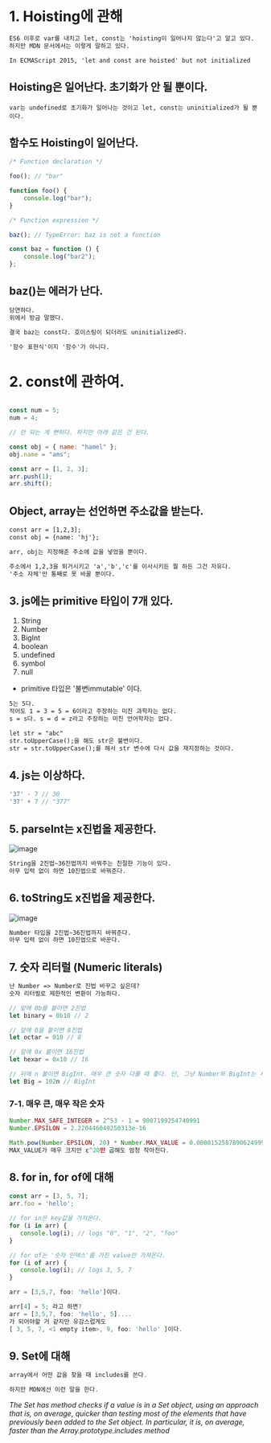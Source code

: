 # 1. Hoisting에 관해

```txt
ES6 이후로 var를 내치고 let, const는 'hoisting이 일어나지 않는다'고 알고 있다.
하지만 MDN 문서에서는 이렇게 말하고 있다.
```

    In ECMAScript 2015, 'let and const are hoisted' but not initialized
    

## Hoisting은 일어난다. 초기화가 안 될 뿐이다.

	var는 undefined로 초기화가 일어나는 것이고 let, const는 uninitialized가 될 뿐이다.

## 함수도 Hoisting이 일어난다.

```javascript
/* Function declaration */

foo(); // "bar"

function foo() {
	console.log("bar");
}

/* Function expression */

baz(); // TypeError: baz is not a function

const baz = function () {
	console.log("bar2");
};
```

## baz()는 에러가 난다.

```txt
당연하다.
위에서 방금 말했다. 

결국 baz는 const다. 호이스팅이 되더라도 uninitialized다.

'함수 표현식'이지 '함수'가 아니다. 
```

# 2. const에 관하여.

```javascript

const num = 5;
num = 4;

// 안 되는 게 뻔하다. 하지만 아래 같은 건 된다.

const obj = { name: "hamel" };
obj.name = "ams";

const arr = [1, 2, 3];
arr.push(1);
arr.shift();
```

## Object, array는 선언하면 주소값을 받는다.

```txt
const arr = [1,2,3];
const obj = {name: 'hj'};

arr, obj는 지정해준 주소에 값을 넣었을 뿐이다.

주소에서 1,2,3을 퇴거시키고 'a','b','c'를 이사시키든 뭘 하든 그건 자유다.
'주소 자체'만 통째로 못 바꿀 뿐이다.
```

## 3. js에는 primitive 타입이 7개 있다.

1. String
2. Number
3. BigInt
4. boolean
5. undefined
6. symbol
7. null

- primitive 타입은 '불변immutable' 이다.

```txt
5는 5다. 
적어도 1 = 3 = 5 = 6이라고 주장하는 미친 과학자는 없다.
s = s다. s = d = z라고 주장하는 미친 언어학자는 없다.

let str = "abc"
str.toUpperCase();을 해도 str은 불변이다.
str = str.toUpperCase();를 해서 str 변수에 다시 값을 재지정하는 것이다.
```

## 4. js는 이상하다.

```javascript
'37' - 7 // 30
'37' + 7 // "377"
```

## 5. parseInt는 x진법을 제공한다.

![image](https://user-images.githubusercontent.com/39308313/144715883-93ccfe5d-1417-4d00-b8e3-af1c7f5603f3.png)

```txt
String을 2진법~36진법까지 바꿔주는 친절한 기능이 있다.
아무 입력 없이 하면 10진법으로 바꿔준다.
```

## 6. toString도 x진법을 제공한다.

![image](https://user-images.githubusercontent.com/39308313/144716403-6d4954fa-d01c-417e-8283-b78c52e90390.png)

```txt
Number 타입을 2진법~36진법까지 바꿔준다.
아무 입력 없이 하면 10진법으로 바꾼다.
```

## 7. 숫자 리터럴 (Numeric literals)

```txt
난 Number => Number로 진법 바꾸고 싶은데?
숫자 리터럴로 제한적인 변환이 가능하다.
```

```javascript
// 앞에 0b를 붙이면 2진법
let binary = 0b10 // 2

// 앞에 0을 붙이면 8진법
let octar = 010 // 8

// 앞에 0x 붙이면 16진법
let hexar = 0x10 // 16

// 뒤에 n 붙이면 BigInt. 매우 큰 숫자 다룰 때 좋다. 단, 그냥 Number와 BigInt는 서로 연산 불가다.
let Big = 102n // BigInt
```

### 7-1. 매우 큰, 매우 작은 숫자

```javascript
Number.MAX_SAFE_INTEGER = 2^53 - 1 = 9007199254740991
Number.EPSILON = 2.220446049250313e-16

Math.pow(Number.EPSILON, 20) * Number.MAX_VALUE = 0.000015258789062499998
MAX_VALUE가 매우 크지만 ε^20만 곱해도 엄청 작아진다.

```

## 8. for in, for of에 대해

```javascript
const arr = [3, 5, 7];
arr.foo = 'hello';

// for in은 key값을 가져온다.
for (i in arr) {
   console.log(i); // logs "0", "1", "2", "foo"
}

// for of는 '숫자 인덱스'를 가진 value만 가져온다.
for (i of arr) {
   console.log(i); // logs 3, 5, 7
}

arr = [3,5,7, foo: 'hello']이다.

arr[4] = 5; 라고 하면?
arr = [3,5,7, foo: 'hello', 5]....
가 되어야할 거 같지만 유감스럽게도
[ 3, 5, 7, <1 empty item>, 9, foo: 'hello' ]이다.
```

## 9. Set에 대해

```javascript
array에서 어떤 값을 찾을 때 includes를 쓴다.

하지만 MDN에선 이런 말을 한다.

```

*The Set has method checks if a value is in a Set object, using an approach that is, on average, quicker than testing most of the elements that have previously been added to the Set object. In particular, it is, on average, faster than the Array.prototype.includes method*
